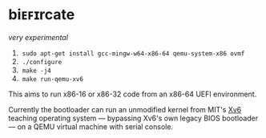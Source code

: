 # biᴇꜰɪrcate

_very experimental_

 1. &nbsp;`sudo apt-get install gcc-mingw-w64-x86-64 qemu-system-x86 ovmf`
 2. &nbsp;`./configure`
 3. &nbsp;`make -j4`
 4. &nbsp;`make run-qemu-xv6`

This aims to run x86-16 or x86-32 code from an x86-64 UEFI environment.

Currently the bootloader can run an unmodified kernel from MIT's [Xv6](https://github.com/mit-pdos/xv6-public) teaching operating system &mdash; bypassing Xv6's own legacy BIOS bootloader &mdash; on a QEMU virtual machine with serial console.
